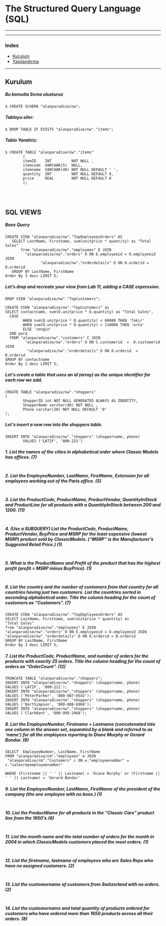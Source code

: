 # The Structured Query Language (SQL) 
<hr>
<hr>

### Index

* [Kurulum](#kurulum)
* [Yapılandırma](#yapılandırma)


<hr>

## Kurulum


##### Bu komutla Sema olusturuz
```
$ CREATE SCHEMA "alanparadise/nw";
```
##### Tabloyu siler:
```
$ DROP TABLE IF EXISTS "alanparadise/nw"."items";
```
##### Tablo Yaratiriz:
```
$ CREATE TABLE "alanparadise/nw"."items"
        (
        itemID    INT         NOT NULL ,
        itemcode  VARCHAR(5)  NULL,
        itemname  VARCHAR(40) NOT NULL DEFAULT ' ',
        quantity  INT         NOT NULL DEFAULT 0,
        price     REAL        NOT NULL DEFAULT 0
        );
```
#####
```
```
#####
```
```
## SQL VIEWS

##### Base Query
```
CREATE VIEW "alanparadise/nw"."TopEmployeesOrders" AS
   SELECT LastName, Firstname, sum(unitprice * quantity) as "Total Sales"
       from "alanparadise/nw"."employees" E JOIN
         "alanparadise/nw"."orders" O ON E.employeeid = O.employeeid JOIN
                "alanparadise/nw"."orderdetails" D ON O.orderid = D.orderid
   GROUP BY LastName, FirstName
Order By 3 desc LIMIT 5;
```
##### Let’s drop and recreate your view from Lab 11, adding a CASE expression.
```
DROP VIEW "alanparadise/nw"."TopCustomers";

CREATE VIEW "alanparadise/nw"."TopCustomers" as 
SELECT contactname, sum(D.unitprice * D.quantity) as "Total Sales",
  CASE
        WHEN sum(D.unitprice * D.quantity) < 60000 THEN 'fakir'
        WHEN sum(D.unitprice * D.quantity) < 110000 THEN 'orta'
        ELSE 'zengin'
  END para
  FROM "alanparadise/nw"."customers" C JOIN
         "alanparadise/nw"."orders" O ON C.customerid  =  O.customerid JOIN 
          "alanparadise/nw"."orderdetails" D ON O.orderid  =  D.orderid
GROUP BY contactname 
Order By 2 desc LIMIT 5;
```
##### Let's create a table that uses an id (array) as the unique identifier for each row we add.
```
CREATE TABLE "alanparadise/nw"."shoppers" 
(
        ShopperID int NOT NULL GENERATED ALWAYS AS IDENTITY,
        ShopperName varchar(40) NOT NULL ,
        Phone varchar(20) NOT NULL DEFAULT '0'
);
```
##### Let's insert a new row into the shoppers table. 
```
INSERT INTO "alanparadise/nw"."shoppers" (shoppername, phone)
        VALUES ('LATIF', '800-221')
```
##### 1. List  the names of the cities in alphabetical order where Classic Models has offices. (7)
```

``` 
##### 2. List the EmployeeNumber, LastName, FirstName, Extension for all employees working out of the Paris office. (5)
```

```
##### 3. List the ProductCode, ProductName, ProductVendor, QuantityInStock and ProductLine for all products with a QuantityInStock between 200 and 1200. (11) 
```

```
##### 4. (Use a SUBQUERY) List the ProductCode, ProductName, ProductVendor, BuyPrice and MSRP for the least expensive (lowest MSRP) product sold by ClassicModels. (“MSRP” is the Manufacturer’s Suggested Retail Price.)  (1)
```

```
##### 5. What is the ProductName and Profit of the product that has the highest profit (profit = MSRP minus BuyPrice). (1)
```

```
##### 6. List the country and the number of customers from that country for all countries having just two  customers.  List the countries sorted in ascending alphabetical order. Title the column heading for the count of customers as “Customers”. (7)
```
CREATE VIEW "alanparadise/nw"."TopEmployeesOrders" AS
SELECT LastName, Firstname, sum(unitprice * quantity) as
"Total Sales"
from "alanparadise/nw"."employees" E JOIN
"alanparadise/nw"."orders" O ON E.employeeid = O.employeeid JOIN
"alanparadise/nw"."orderdetails" D ON O.orderid = D.orderid
GROUP BY LastName, FirstName
Order By 3 desc LIMIT 5;
```
##### 7. List the ProductCode, ProductName, and number of orders for the products with exactly 25 orders.  Title the column heading for the count of orders as “OrderCount”.  (12)
```
TRUNCATE TABLE "alanparadise/nw"."shoppers";
INSERT INTO "alanparadise/nw"."shoppers" (shoppername, phone)
VALUES ('LATIF', '800-221');
INSERT INTO "alanparadise/nw"."shoppers" (shoppername, phone)
VALUES ('PeterParker', '800-987-6543');
INSERT INTO "alanparadise/nw"."shoppers" (shoppername, phone)
VALUES ('BartSimpson', '800-888-6969');
INSERT INTO "alanparadise/nw"."shoppers" (shoppername, phone)
VALUES ('ClarkKent', '800-999-2468');
```
##### 8. List the EmployeeNumber, Firstname + Lastname  (concatenated into one column in the answer set, separated by a blank and referred to as ‘name’) for all the employees reporting to Diane Murphy or Gerard Bondur. (8)
```
SELECT  EmployeeNumber, LastName, FirstName
FROM "alanparadise/cm"."employees" e JOIN
 "alanparadise/cm"."Customers" c ON e."employeenumber" = c."salesrepemployeenumber"
 
WHERE (Firstname || ' ' || Lastname) = 'Diane Murphy' or (Firstname || ' ' || Lastname) = 'Gerard Bondur'
```
##### 9. List the EmployeeNumber, LastName, FirstName of the president of the company (the one employee with no boss.)  (1)
```

```
##### 10. List the ProductName for all products in the “Classic Cars” product line from the 1950’s.(6)
```

```
##### 11. List the month name and the total number of orders for the month in 2004 in which ClassicModels customers placed the most orders. (1)
```

```
##### 12. List the firstname, lastname of employees who are Sales Reps who have no assigned customers.  (2)   
```

```
##### 13. List the customername of customers from Switzerland with no orders. (2)
```

```
##### 14. List the customername and total quantity of products ordered for customers who have ordered more than 1650 products across all their orders.  (8)
```

```
##### 
```

```
##### 
```

```
##### 
```

```
##### 
```

```
##### 
```

```
##### 
```

```
##### 
```

```
##### 
```

```
##### 
```

```
##### 
```

```
##### 
```

```
##### 
```

```
##### 
```

```
##### 
```

```
##### 
```

```
##### 
```

```
##### 
```

```
##### 
```

```
##### 
```

```
##### 
```

```
##### 
```

```
##### 
```

```
##### 
```

```
##### 
```

```
##### 
```

```
##### 
```

```
##### 
```

```
##### 
```

```
##### 
```

```
##### 
```

```
##### 
```

```
##### 
```

```
##### 
```

```
##### 
```

```
##### 
```

```








